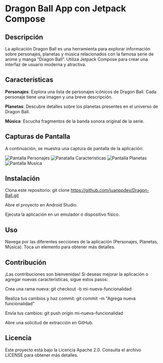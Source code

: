 # Dragon Ball App con Jetpack Compose

## Descripción
La aplicación Dragon Ball es una herramienta para explorar información sobre personajes, planetas y música relacionados con la famosa serie de anime y manga “Dragon Ball”. Utiliza Jetpack Compose para crear una interfaz de usuario moderna y atractiva.

## Características
**Personajes**: Explora una lista de personajes icónicos de Dragon Ball. Cada personaje tiene una imagen y una breve descripción.

**Planetas**: Descubre detalles sobre los planetas presentes en el universo de Dragon Ball.

**Música**: Escucha fragmentos de la banda sonora original de la serie.

## Capturas de Pantalla
A continuación, se muestra una captura de pantalla de la aplicación:

![Pantalla Personajes](https://github.com/juanppdev/Dragon-Ball/assets/81490579/96f78b14-8476-4e9b-9aab-a48811dab83a)
![Panatalla Caracteristicas](https://github.com/juanppdev/Dragon-Ball/assets/81490579/2ee9dbb1-4be6-4121-b6ae-ec14be85e89d)
![Pantalla Planetas](https://github.com/juanppdev/Dragon-Ball/assets/81490579/bfa7e3dc-521e-47cd-b307-21dcbad6e316)
![Pantalla Musica](https://github.com/juanppdev/Dragon-Ball/assets/81490579/4b024a42-578f-465c-b1a4-4bd41ff53150)


## Instalación
Clona este repositorio: git clone https://github.com/juanppdev/Dragon-Ball.git

Abre el proyecto en Android Studio.

Ejecuta la aplicación en un emulador o dispositivo físico.

## Uso
Navega por las diferentes secciones de la aplicación (Personajes, Planetas, Música).
Toca un elemento para obtener más detalles.

## Contribución
¡Las contribuciones son bienvenidas! Si deseas mejorar la aplicación o agregar nuevas características, sigue estos pasos:

Crea una rama nueva: 
git checkout -b mi-nueva-funcionalidad

Realiza tus cambios y haz commit: git commit -m "Agrega nueva funcionalidad"

Envía tus cambios: git push origin mi-nueva-funcionalidad

Abre una solicitud de extracción en GitHub.

## Licencia
Este proyecto está bajo la Licencia Apache 2.0. Consulta el archivo LICENSE para obtener más detalles.
